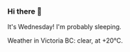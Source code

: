 ### Hi there :wave:

It's Wednesday! I'm probably sleeping.

Weather in Victoria BC: clear, at +20°C.
